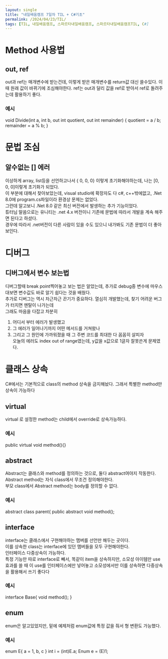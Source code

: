 ```yaml
---
layout: single
title: "내일배움캠프 7일차 TIL + C#기초"
permalink: /2024/04/23/TIL/
tags: [TIL, 내일배움캠프, 스파르타내일배움캠프, 스파르타내일배움캠프TIL, C#]
---
```


# Method 사용법
## out, ref
out과 ref는 매개변수에 받는건데, 이렇게 받은 매개변수를 return값 대신 쓸수있다.
이 때 원래 값이 바뀌기에 조심해야한다.
ref는 out과 달리 값을 ref로 받아서 ref로 돌려주는데 활용하기 좋다.
### 예시
void Divide(int a, int b, out int quotient, out int remainder)
{
    quotient = a / b;
    remainder = a % b;
}

# 문법 조심
## 알수없는 [] 에러
이상하게 array, list등을 선언하고나서 { 0, 0, 0} 이렇게 초기화해야하는데, 나는 [0, 0, 0]이렇게 초기화가 되었다.<br>
이 부분에 대해서 찾아보았는데, visual studio에 확장자도 다 c#, c++밖에없고, .Net 8.0에 program.cs파일이라 환경상 문제는 없었다.<br>
그런데 알고보니 .Net 8.0 같은 최신 버전에서 발생하는 추가 기능이었다.<br>
튜터님 말씀으로는 유니티는 .net 4.x 버전이니 기존에 문법에 따라서 개발을 계속 해주면 된다고 하셨다.<br>
경우에 따라서 .net버전이 다른 사람이 있을 수도 있으니 내가봐도 기존 문법이 더 좋아보인다.

# 디버그
## 디버그에서 변수 보는법
디버그할때 break point찍어놓고 보는 법은 알았는데, 추가로 debug중 변수에 마우스 대보면 변수값도 바로 알기 쉽다는 것을 배웠다.<br>
추가로 디버그는 역시 차근차근 끈기가 중요하다. 열심히 개발했는데, 찾기 어려운 버그가 터지면 멘탈이 나가는데<br>
그래도 마음을 다잡고 차분히<br>
1. 어디서 부터 에러가 발생했고<br>
2. 그 에러가 일어나기까지 어떤 메서드를 거쳐왔나<br>
3. 그리고 그 원인에 가까워졌을 때 그 주변 코드를 최대한 다 꼼꼼히 살피자<br>
오늘의 에러도 index out of range였는데, y값을 x값으로 1글자 잘못쓴게 문제였다.

# 클래스 상속
C#에서는 기본적으로  class의 method 상속을 금지해놨다. 그래서 특별한 method만 상속이 가능하다
## virtual
virtual 로 설정한 method는 child에서 override로 상속가능하다.
### 예시
public virtual void method(){}

## abstract
Abstract는 클래스와 method를 정의하는 것으로, 둘다 abstract여야지 작동한다.<br>
Abstract method는 자식 class에서 무조건 정의해야한다.<br>
부모 class에서 Abstract method는 body를 정의할 수 없다.

### 예시
abstract class parent{
  public abstract void method();

## interface
interface는 클래스에서 구현해야하는 맴버를 선언만 해두는 곳이다.<br>
이를 상속한 class는 interface에 있던 맴버들을 모두 구현해야한다.<br>
인터페이스 다중상속이 가능하다.<br>
특정 기능만 따로 interface로 빼서, 똑같이 item을 상속하지만, 소모성 아이템만 use 효과를 쓸 때 이 use를 인터페이스에만 넣어놓고 소모성에서만 이를 상속하면 다중상속을 활용해서 쓰기 좋다다

### 예시
interface Base{
  void method();
}

## enum
enum은 알고있었지만, 밑에 예제처럼 enum값에 특정 값을 줘서 형 변환도 가능했다.
### 예시
enum E{
  a = 1,
  b,
  c
}
int i = (int)E.a;
Enum e = (E)1;
